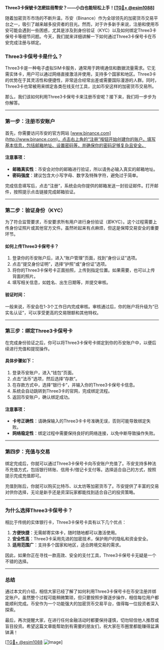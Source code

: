 **Three3卡保號卡怎麽註冊幣安？——小白也能轻松上手！[[TG💪+ @esim1088](https://t.me/s/esim1088)]**

随着加密货币市场的不断升温，币安（Binance）作为全球领先的加密货币交易平台之一，吸引了越来越多投资者的目光。然而，对于许多新手来说，注册和使用币安可能会遇到一些困惑，尤其是涉及到身份验证（KYC）以及如何绑定Three3卡保号卡等细节问题。今天，我们就来详细讲解一下如何通过Three3卡保号卡在币安完成注册与绑定。

### Three3卡保号卡是什么？

Three3卡是一种电子虚拟SIM卡服务，通常用于跨境通信和数据流量需求。它无需实体卡，用户可以通过网络直接激活并使用，支持多个国家和地区。Three3卡的优势在于其灵活性和便捷性，非常适合经常出差或需要国际漫游的人群。同时，Three3卡也常被用来绑定各类在线支付工具，比如币安这样的加密货币交易所。

那么，我们该如何利用Three3卡保号卡来注册币安呢？接下来，我们将一步步为你解答。

---

### 第一步：注册币安账户

首先，你需要访问币安的官方网站 [www.binance.com](http://www.binance.com)，点击右上角的“注册”按钮开始创建你的账户。填写基本信息，包括邮箱地址、设置密码等，并确保你的密码足够复杂且安全。

#### 注意事项：
- **邮箱真实性**：币安会对你的邮箱进行验证，所以请务必输入真实的邮箱地址。
- **密码强度**：建议包含大小写字母、数字及特殊字符，避免过于简单。

完成信息填写后，点击“注册”，系统会向你提供的邮箱发送一封验证邮件。打开邮件，按照提示点击链接完成邮箱验证。

---

### 第二步：验证身份（KYC）

为了符合监管要求，币安要求所有用户进行身份验证（即KYC）。这个过程需要上传身份证照片或其他官方文件。虽然听起来有点麻烦，但这是保障交易安全的重要环节。

#### 如何上传Three3卡保号卡？
1. 登录你的币安账户后，进入“账户管理”页面，找到“身份认证”选项。
2. 点击“提交身份证明”，选择“护照”或“身份证”选项。
3. 将你的Three3卡保号卡正面拍照，上传到指定位置。如果需要，也可以上传背面的照片。
4. 填写相关信息，如姓名、出生日期等，并提交审核。

#### 验证时间：
一般来说，币安会在1-3个工作日内完成审核。审核通过后，你的账户将升级为“已实名认证”，可以享受更高的交易限额和其他特权。

---

### 第三步：绑定Three3卡保号卡

在完成身份验证之后，你可以将Three3卡保号卡绑定到你的币安账户中，以便后续进行充值和提现操作。

#### 具体步骤如下：
1. 登录币安账户，进入“钱包”页面。
2. 点击“法币”选项，然后选择“存款”。
3. 在存款方式中，选择“银行卡”，并输入你的Three3卡保号卡信息。
4. 系统会自动跳转到Three3卡的官网，完成绑定流程。
5. 返回币安账户，确认绑定成功。

#### 注意事项：
- **卡号正确性**：请确保输入的Three3卡卡号准确无误，否则可能导致绑定失败。
- **网络稳定性**：绑定过程中需要保持良好的网络连接，以免中断导致操作失败。

---

### 第四步：充值与交易

绑定完成后，你就可以通过Three3卡保号卡向币安账户充值了。币安支持多种法币充值方式，包括银行转账、信用卡/借记卡支付等。选择适合自己的方式，按照提示完成充值即可。

充值到账后，你就可以购买比特币、以太坊等加密货币了。币安提供了丰富的交易对供你选择，无论是新手还是资深玩家都能找到适合自己的投资策略。

---

### 为什么选择Three3卡保号卡？

相比于传统的实体银行卡，Three3卡保号卡具有以下几个优点：

1. **方便快捷**：无需邮寄实体卡，随时随地都可以激活使用。
2. **安全性高**：Three3卡采用先进的加密技术，保护用户的隐私和资金安全。
3. **适用范围广**：支持多个国家和地区，适合跨境交易的需求。

因此，如果你正在寻找一款高效、安全的支付工具，Three3卡保号卡无疑是一个不错的选择。

---

### 总结

通过本文的介绍，相信大家已经了解了如何利用Three3卡保号卡在币安注册并绑定账户。虽然整个过程可能稍微繁琐，但只要按照步骤逐步操作，相信每位用户都能顺利完成。币安作为一个功能强大的加密货币交易平台，值得每一位投资者深入探索。

最后，再次提醒大家，在进行任何金融活动时都要保持谨慎，切勿轻信他人推荐或盲目投资。希望这篇文章能帮助到有需要的朋友们，祝大家在币圈里都能赚得盆满钵满！

[[TG💪+ @esim1088](https://t.me/s/esim1088) ![Image](https://i.postimg.cc/4NQfJmqS/Snipaste-2025-05-13-00-14-12.png)]